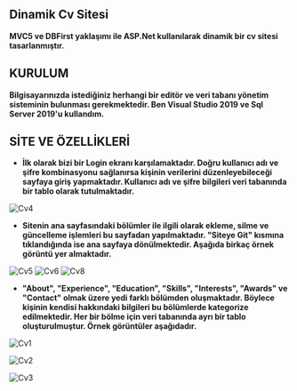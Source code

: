 ## Dinamik Cv Sitesi
**MVC5 ve DBFirst yaklaşımı ile ASP.Net kullanılarak dinamik bir cv sitesi tasarlanmıştır.**

## KURULUM
**Bilgisayarınızda istediğiniz herhangi bir editör ve veri tabanı yönetim sisteminin bulunması gerekmektedir. Ben Visual Studio 2019 ve Sql Server 2019'u kullandım.**

## SİTE VE ÖZELLİKLERİ
- **İlk olarak bizi bir Login ekranı karşılamaktadır. Doğru kullanıcı adı ve şifre kombinasyonu sağlanırsa kişinin verilerini düzenleyebileceği sayfaya giriş yapmaktadır. Kullanıcı adı ve şifre bilgileri veri tabanında bir tablo olarak tutulmaktadır.**

![Cv4](https://user-images.githubusercontent.com/77548130/222541236-6fbbfc5b-9795-4341-99f0-440fd5a837b2.JPG)

- **Sitenin ana sayfasındaki bölümler ile ilgili olarak ekleme, silme ve güncelleme işlemleri bu sayfadan yapılmaktadır. "Siteye Git" kısmına tıklandığında ise ana sayfaya dönülmektedir. Aşağıda birkaç örnek görüntü yer almaktadır.**

![Cv5](https://user-images.githubusercontent.com/77548130/222542080-2c2bf556-9251-48f8-ae28-480e13edcf50.JPG)
![Cv6](https://user-images.githubusercontent.com/77548130/222542107-4d862c02-17ee-4763-9a6e-7c70946fc5ad.JPG)
![Cv8](https://user-images.githubusercontent.com/77548130/222542165-57d45970-7525-44c3-a265-95ee070be552.JPG)


- **"About", "Experience", "Education", "Skills", "Interests", "Awards" ve "Contact" olmak üzere yedi farklı bölümden oluşmaktadır. Böylece kişinin kendisi hakkındaki bilgileri bu bölümlerde kategorize edilmektedir. Her bir bölme için veri tabanında ayrı bir tablo oluşturulmuştur. Örnek görüntüler aşağıdadır.**

![Cv1](https://user-images.githubusercontent.com/77548130/222539516-474c6f8b-f54c-4e99-bb9d-d1f3df638dd6.JPG)

![Cv2](https://user-images.githubusercontent.com/77548130/222540637-381f1e48-2c66-48b2-bd73-9b89a11c7cbb.JPG)

![Cv3](https://user-images.githubusercontent.com/77548130/222540702-36cb1d32-f818-4a86-b62f-ff50a653b446.JPG)





